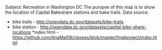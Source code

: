 Subject: Recreation in Washington DC 
The puropse of this map is to show the location of Capital Bakeshare stations and bake trails. 
Data source: 
* bike trails - http://opendata.dc.gov/datasets/bike-trails
* bike station - http://opendata.dc.gov/datasets/capital-bike-share-locations
*index.html - https://github.com/AnaMal08/classes/blob/master/finalproject/index.html
